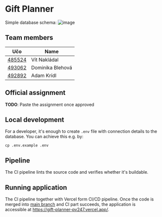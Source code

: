 # Gift Planner
Simple database schema:
![image](https://github.com/user-attachments/assets/519ac0f4-1072-46f7-8719-14b979a53d99)

## Team members
| Učo                                              | Name             |
|--------------------------------------------------|------------------|
| [485524](https://is.muni.cz/auth/osoba/vitenuto) | Vít Nakládal     |
| [493062](https://is.muni.cz/auth/osoba/493062)   | Dominika Blehová |
| [492892](https://is.muni.cz/auth/osoba/492892)   | Adam Krídl       |

## Official assignment
**TODO**: Paste the assignment once approved

## Local development
For a developer, it's enough to create `.env` file with connection details to the database.
You can achieve this e.g. by:
```shell
cp .env.example .env
```

## Pipeline
The CI pipeline lints the source code and verifies whether it's buildable.

## Running application
The CI pipeline together with Vercel form CI/CD pipeline. Once the code is merged into [main branch](https://github.com/akridl/gift-planner)
and CI part succeeds, the application is accessible at https://gift-planner-pv247.vercel.app/.
